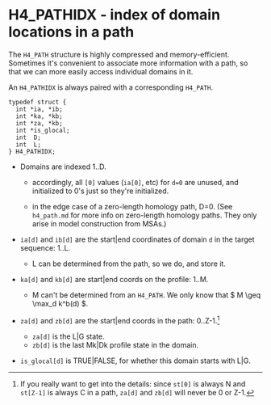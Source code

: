 
# H4_PATHIDX - index of domain locations in a path

The `H4_PATH` structure is highly compressed and memory-efficient.  
Sometimes it's convenient to associate more information with a path,
so that we can more easily access individual domains in it.

An `H4_PATHIDX` is always paired with a corresponding `H4_PATH`.

```
typedef struct {
  int *ia, *ib;
  int *ka, *kb;
  int *za, *kb;
  int *is_glocal;
  int  D;
  int  L;
} H4_PATHIDX;
```

* Domains are indexed 1..D.
   - accordingly, all `[0]` values (`ia[0]`, etc) for `d=0` are
     unused, and initialized to 0's just so they're initialized.

   - in the edge case of a zero-length homology path, D=0.  (See
     `h4_path.md` for more info on zero-length homology paths. They
     only arise in model construction from MSAs.)

* `ia[d]` and `ib[d]` are the start|end coordinates of domain `d`
  in the target sequence: 1..L.
   - L can be determined from the path, so we do, and store it.
  
* `ka[d]` and `kb[d]` are start|end coords on the profile: 1..M.
   - M can't be determined from an `H4_PATH`. We only know that 
     $ M \geq \max_d k^b(d) $.
  
* `za[d]` and `zb[d]` are the start|end coords in the path: 0..Z-1.[^1]
   - `za[d]` is the L|G state.
   - `zb[d]` is the last Mk|Dk profile state in the domain.

* `is_glocal[d]` is TRUE|FALSE, for whether this domain starts with L|G.
  
  
[^1]: If you really want to get into the details: since `st[0]` is
      always N and `st[Z-1]` is always C in a path, `za[d]` and
     `zb[d]` will never be 0 or Z-1.[^2]
	  
[^2]: And since L is always[^3] followed by an Mk, and G is
      always followed by Mk|Dk, `za[d]` can't be Z-2 either; in fact
      its valid range is 1..Z-3.

[^3]: In a local zero-length homology edge case of a `N-L-(E)-C` path
      (see `h4_path.md`), L can be followed by C; but in that case
      we're setting D=0 anyway because a zero-length homology isn't a
      "domain", and we set no coords [^4]
	
[^4]: Yes, I am a big fan of David Foster Wallace, how did you guess?
